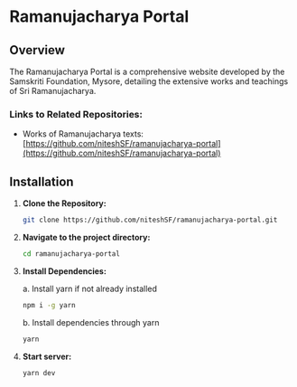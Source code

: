 # Ramanujacharya Portal

## Overview

The Ramanujacharya Portal is a comprehensive website developed by the Samskriti Foundation, Mysore, detailing the extensive works and teachings of Sri Ramanujacharya.

### Links to Related Repositories:

- Works of Ramanujacharya texts: [https://github.com/niteshSF/ramanujacharya-portal](https://github.com/niteshSF/ramanujacharya-portal)

## Installation

1. **Clone the Repository:**

   ```bash
   git clone https://github.com/niteshSF/ramanujacharya-portal.git
   ```

2. **Navigate to the project directory:**
  
    ```bash
    cd ramanujacharya-portal
    ```

3. **Install Dependencies:**
   
    a. Install yarn if not already installed

    ```bash
    npm i -g yarn
    ```
    
    b. Install dependencies through yarn

   ```bash
   yarn
   ```

3. **Start server:**

   ```bash
   yarn dev
   ```
